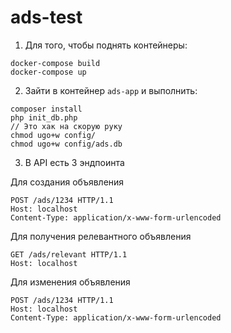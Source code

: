 # ads-test

1. Для того, чтобы поднять контейнеры:

```
docker-compose build
docker-compose up
```

2. Зайти в контейнер `ads-app` и выполнить:
```
composer install
php init_db.php
// Это хак на скорую руку
chmod ugo+w config/
chmod ugo+w config/ads.db
```

3. В API есть 3 эндпоинта

Для создания объявления
```
POST /ads/1234 HTTP/1.1
Host: localhost
Content-Type: application/x-www-form-urlencoded
```

Для получения релевантного объявления
```
GET /ads/relevant HTTP/1.1
Host: localhost
```

Для изменения объявления
```
POST /ads/1234 HTTP/1.1
Host: localhost
Content-Type: application/x-www-form-urlencoded
```
